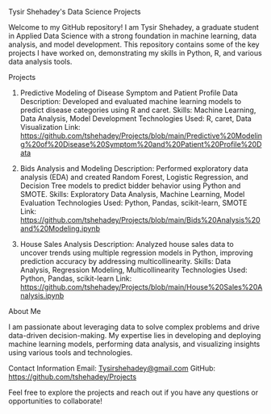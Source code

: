 Tysir Shehadey's Data Science Projects

Welcome to my GitHub repository! I am Tysir Shehadey, a graduate student in Applied Data Science with a strong foundation in machine learning, data analysis, and model development. 
This repository contains some of the key projects I have worked on, demonstrating my skills in Python, R, and various data analysis tools.

Projects
1. Predictive Modeling of Disease Symptom and Patient Profile Data
Description: Developed and evaluated machine learning models to predict disease categories using R and caret.
Skills: Machine Learning, Data Analysis, Model Development
Technologies Used: R, caret, Data Visualization
Link: https://github.com/tshehadey/Projects/blob/main/Predictive%20Modeling%20of%20Disease%20Symptom%20and%20Patient%20Profile%20Data

2. Bids Analysis and Modeling
Description: Performed exploratory data analysis (EDA) and created Random Forest, Logistic Regression, and Decision Tree models to predict bidder behavior using Python and SMOTE.
Skills: Exploratory Data Analysis, Machine Learning, Model Evaluation
Technologies Used: Python, Pandas, scikit-learn, SMOTE
Link: https://github.com/tshehadey/Projects/blob/main/Bids%20Analysis%20and%20Modeling.ipynb

4. House Sales Analysis
Description: Analyzed house sales data to uncover trends using multiple regression models in Python, improving prediction accuracy by addressing multicollinearity.
Skills: Data Analysis, Regression Modeling, Multicollinearity
Technologies Used: Python, Pandas, scikit-learn
Link: https://github.com/tshehadey/Projects/blob/main/House%20Sales%20Analysis.ipynb

About Me

I am passionate about leveraging data to solve complex problems and drive data-driven decision-making. My expertise lies in developing and deploying machine learning models, performing data analysis, and visualizing insights using various tools and technologies.

Contact Information
Email: Tysirshehadey@gmail.com
GitHub: https://github.com/tshehadey/Projects

Feel free to explore the projects and reach out if you have any questions or opportunities to collaborate!
